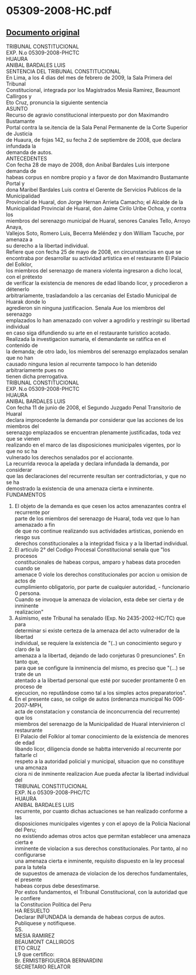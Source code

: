 
05309-2008-HC.pdf
=================
  
[Documento original](https://tc.gob.pe/jurisprudencia/2009/05309-2008-HC.pdf)  
---  
TRIBUNAL CONSTITUCIONAL  
EXP. N.o 05309-2008-PHCTC  
HUAURA  
ANIBAL BARDALES LUIS  
SENTENCIA DEL TRIBUNAL CONSTITUCIONAL  
En Lima, a los 4 dias del mes de febrero de 2009, la Sala Primera del Tribunal  
Constitucional, integrada por los Magistrados Mesia Ramirez, Beaumont Callirgos y  
Eto Cruz, pronuncia la siguiente sentencia  
ASUNTO  
Recurso de agravio constitucional interpuesto por don Maximandro Bustamante  
Portal contra la se.itencia de la Sala Penal Permanente de la Corte Superior de Justicia  
de Huaura, de fojas 142, su fecha 2 de septiembre de 2008, que declara infundada la  
demanda de autos.  
ANTECEDENTES  
Con fecha 28 de mayo de 2008, don Anibal Bardales Luis interpone demanda de  
habeas corpus en nombre propio y a favor de don Maximandro Bustamante Portal y  
dona Maribel Bardales Luis contra el Gerente de Servicios Publicos de la Municipalidad  
Provincial de Huaral, don Jorge Hernan Arrieta Camacho; el Alcalde de la  
Municipalidad Provincial de Huaral, don Jaime Cirilo Uribe Ochoa, y contra los  
miembros del serenazgo municipal de Huaral, senores Canales Tello, Arroyo Anaya,  
Vallejos Soto, Romero Luis, Becerra Meléndez y don William Tacuche, por amenaza a  
su derecho a la libertad individual.  
Refiere que con fecha 25 de mayo de 2008, en circunstancias en que se  
encontraba por desarrollar su actividad artistica en el restaurante El Palacio del Eolklor,  
los miembros del serenazgo de manera violenta ingresaron a dicho local, con el prétexto  
de verificar la existencia de menores de edad libando licor, y procedieron a détenerlo  
arbitrariamente, trasladandolo a las cercanias del Estadio Municipal de Huarak donde lo  
agredieron sin ninguna justificacion. Senala Aue los miembros del serenazgo  
emplazados lo han amenazado con volver a agrodirlo y restringir su libertad individual  
en caso siga difundiendo su arte en el restaurante turistico acotado.  
Realizada la investigacion sumaria, el demandante se ratifica en el contenido de  
la demanda; de otro lado, los miembros del serenazgo emplazados senalan que no han  
causado ninguna lesion al recurrente tampoco lo han detenido arbitrariamente pues no  
tienen dicha prerrogativa.  
TRIBUNAL CONSTITUCIONAL  
EXP. N.o 05309-2008-PHCTC  
HUAURA  
ANIBAL BARDALES LUIS  
Con fecha 11 de junio de 2008, el Segundo Juzgado Penal Transitorio de Huaral  
declara improcedente la demanda por considerar que las acciones de los miembros del  
serenazgo emplazados se encuentran plenamente justificadas, toda vez que se vienen  
realizando en el marco de las disposiciones municipales vigentes, por lo que no sc ha  
vulnerado los derechos senalados por el accionante.  
La recurrida revoca la apelada y declara infundada la demanda, por considerar  
que las declaraciones del recurrente resultan ser contradictorias, y que no se ha  
demostrado la existencia de una amenaza cierta e inminente.  
FUNDAMENTOS  
1. El objeto de la demanda es que cesen los actos amenazantes contra el recurrente por  
parte de los miembros del serenazgo de Huaral, toda vez que lo han amenazado a fin  
de que no continue realizando sus actividades artisticas, poniendo en riesgo sus  
derechos constitucionales a la integridad fisica y a la libertad individual.  
2. El articulo 2° del Codigo Procesal Constitucional senala que "los procesos  
constitucionales de habeas corpus, amparo y habeas data proceden cuando se  
amenace 0 viole los derechos constitucionales por accion u omision de actos de  
cumplimiento obligatorio, por parte de cualquier autoridad, - funcionario 0 persona.  
Cuando se invoque la amenaza de violacion, esta debe ser cierta y de inminente  
realizacion"  
3. Asimismo, este Tribunal ha senalado (Exp. No 2435-2002-HC/TC) que para  
determinar si existe certeza de la amenaza del acto vulnerador de la libertad  
individual, se requiere la existencia de "(..) un conocimiento seguro y claro de la  
amenaza a la libertad, dejando de lado conjeturas 0 presunciones". En tanto que,  
para que se configure la inminencia del mismo, es preciso que "(...) se trate de un  
atentado a la libertad personal que esté por suceder prontamente 0 en proceso de  
ejecucion, no reputândose como tal a los simples actos preparatorios".  
4. En el presente caso, se colige de autos (ordenanza municipal No 006-2007-MPH,  
acta de constatacion y constancia de inconcurrencia del recurrente) que los  
miembros del serenazgo de la Municipalidad de Huaral intervinieron cl restaurante  
El Palacio del Folklor al tomar conocimiento de la existencia de menores de edad  
libando licor, diligencia donde se habtta intervenido al recurrente por faltarle cl  
respeto a la autoridad policial y municipal, situacion que no constituye una amcnaza  
ciora ni de inminente realizacion Aue pueda afectar la libertad individual del  
TRIBUNAL CONSTITUCIONAL  
EXP. N.o 05309-2008-PHC/TC  
HUAURA  
ANIBAL BARDALES LUIS  
recurrente, por cuanto dichas actuaciones se han realizado conforme a las  
disposiciones municipales vigentes y con el apoyo de la Policia Nacional del Peru;  
no existiendo ademas otros actos que permitan establecer una amenaza cierta e  
inminente de violacion a sus derechos constitucionales. Por tanto, al no configurarse  
una amenaza cierta e inminente, requisito dispuesto en la ley procesal para la tutela  
de supuestos de amenaza de violacion de los derechos fundamentales, el presente  
habeas corpus debe desestimarse.  
Por estos fundamentos, el Tribunal Constitucional, con la autoridad que le confiere  
la Constitucion Politica del Peru  
HA RESUELTO  
Declarar INFUNDADA la demanda de habeas corpus de autos.  
Publiquese y notifiquese.  
SS.  
MESIA RAMIREZ  
BEAUMONT CALLIRGOS  
ETO CRUZ  
L9 que certifico:  
Br. ERMISTBFIGUEROA BERNARDINI  
SECRETARIO RELATOR